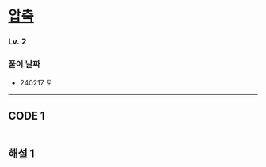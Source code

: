 # [압축](https://school.programmers.co.kr/learn/courses/30/lessons/17684)

### Lv. 2

### 풀이 날짜

- 240217 토

---

## CODE 1

```javascript

```

## 해설 1

